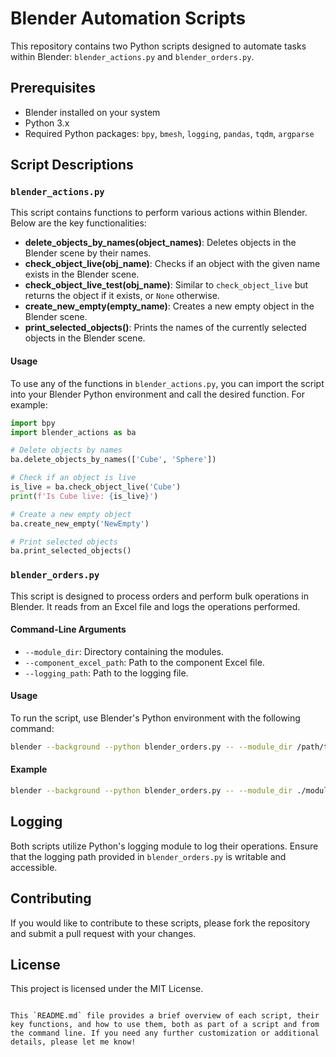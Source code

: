 # Blender Automation Scripts

This repository contains two Python scripts designed to automate tasks within Blender: `blender_actions.py` and `blender_orders.py`.

## Prerequisites

- Blender installed on your system
- Python 3.x
- Required Python packages: `bpy`, `bmesh`, `logging`, `pandas`, `tqdm`, `argparse`

## Script Descriptions

### `blender_actions.py`

This script contains functions to perform various actions within Blender. Below are the key functionalities:

- **delete_objects_by_names(object_names)**: Deletes objects in the Blender scene by their names.
- **check_object_live(obj_name)**: Checks if an object with the given name exists in the Blender scene.
- **check_object_live_test(obj_name)**: Similar to `check_object_live` but returns the object if it exists, or `None` otherwise.
- **create_new_empty(empty_name)**: Creates a new empty object in the Blender scene.
- **print_selected_objects()**: Prints the names of the currently selected objects in the Blender scene.

#### Usage

To use any of the functions in `blender_actions.py`, you can import the script into your Blender Python environment and call the desired function. For example:

```python
import bpy
import blender_actions as ba

# Delete objects by names
ba.delete_objects_by_names(['Cube', 'Sphere'])

# Check if an object is live
is_live = ba.check_object_live('Cube')
print(f'Is Cube live: {is_live}')

# Create a new empty object
ba.create_new_empty('NewEmpty')

# Print selected objects
ba.print_selected_objects()
```

### `blender_orders.py`

This script is designed to process orders and perform bulk operations in Blender. It reads from an Excel file and logs the operations performed.

#### Command-Line Arguments

- `--module_dir`: Directory containing the modules.
- `--component_excel_path`: Path to the component Excel file.
- `--logging_path`: Path to the logging file.

#### Usage

To run the script, use Blender's Python environment with the following command:

```sh
blender --background --python blender_orders.py -- --module_dir /path/to/modules --component_excel_path /path/to/excel/file.xlsx --logging_path /path/to/log/file.log
```

#### Example

```sh
blender --background --python blender_orders.py -- --module_dir ./modules --component_excel_path ./data/components.xlsx --logging_path ./logs/operations.log
```

## Logging

Both scripts utilize Python's logging module to log their operations. Ensure that the logging path provided in `blender_orders.py` is writable and accessible.

## Contributing

If you would like to contribute to these scripts, please fork the repository and submit a pull request with your changes.

## License

This project is licensed under the MIT License.
```

This `README.md` file provides a brief overview of each script, their key functions, and how to use them, both as part of a script and from the command line. If you need any further customization or additional details, please let me know!